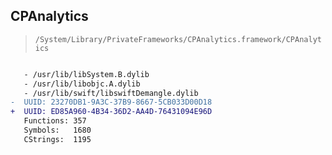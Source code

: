 ## CPAnalytics

> `/System/Library/PrivateFrameworks/CPAnalytics.framework/CPAnalytics`

```diff

   - /usr/lib/libSystem.B.dylib
   - /usr/lib/libobjc.A.dylib
   - /usr/lib/swift/libswiftDemangle.dylib
-  UUID: 23270DB1-9A3C-37B9-8667-5CB033D00D18
+  UUID: ED85A960-4B34-36D2-AA4D-76431094E96D
   Functions: 357
   Symbols:   1680
   CStrings:  1195

```

